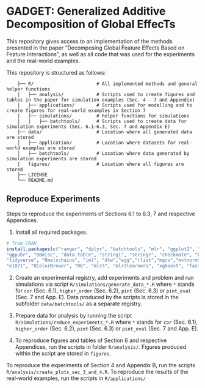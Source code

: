 # GADGET: Generalized Additive Decomposition of Global EffecTs

This repository gives access to an implementation of the methods
presented in the paper “Decomposing Global Feature Effects Based on Feature Interactions”, 
as well as all code that was used for the
experiments and the real-world examples.

This repository is structured as follows:

``` 
    ├── R/                       # All implemented methods and general helper functions  
    |   ├── analysis/            # Scripts used to create figures and tables in the paper for simulation examples (Sec. 4 - 7 and Appendix)
    |   ├── applications/        # Scripts used for modelling and to create figures for real-world examples in Section 7
    |   ├── simulations/         # helper functions for simulations
    |   |   ├── batchtools/      # Scripts used to create data for simulation experiments (Sec. 6.1-6.3, Sec. 7 and Appendix E)
    ├── data/                    # Location where all generated data are stored
    │   ├── application/         # Location where datasets for real-world examples are stored
    │   ├── batchtools/          # Location where data generated by simulation experiments are stored
    |   figures/                 # Location where all figures are stored
    ├── LICENSE
    └── README.md               
```



## Reproduce Experiments

Steps to reproduce the experiments of Sections 6.1 to 6.3, 7 and respective Appendices.

1.  Install all required packages.

<!-- end list -->

``` r
# from CRAN
install.packages(c("ranger", "dplyr", "batchtools", "mlr", "ggplot2", "tidyr", "reshape2",
"ggpubr", "BBmisc", "data.table", "stringi", "stringr", "checkmate", "kernlab", "xtable", "devtools",
"tidyverse", "Rmalschains", "iml", "dtw","egg","rlist","mgcv","mvtnorm", "vip", "data.table",
"e1071", "RColorBrewer", "R6", "mlr3", "mlr3learners", "xgboost", "fastshap", "patchwork", "nnet"))

```

2.  Create an experimental registry, add experiments and problem and run simulations via
    script `R/simulations/generate_data_*.R` where `*` stands for `cor` (Sec. 6.1), `higher_order` (Sec. 6.2), `pint` (Sec. 6.3) or `pint_eval` (Sec. 7 and App. E). Data produced by the scripts is stored in 
    the subfolder `data/batchtools/` as a separate registry.
    
3.  Prepare data for analysis by running the script `R/simulations/reduce_experiments_*.R` where `*` stands for `cor` (Sec. 6.1), `higher_order` (Sec. 6.2), `pint` (Sec. 6.3) or `pint_eval` (Sec. 7 and App. E).

4.  To reproduce figures and tables of Section 6 and respective Appendices, run the scripts in folder `R/analysis/`. Figures produced within the script are stored in `figures`.


To reproduce the experiments of Section 4 and Appendix B, run the scripts `R/analysis/create_plots_sec_3_and_4.R`. To reproduce the results of the real-world examples, run the scripts in `R/applications/` 
